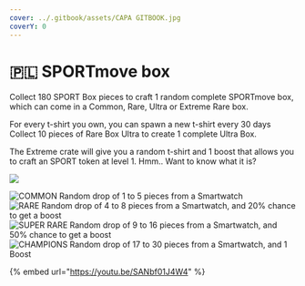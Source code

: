 ```yaml
---
cover: ../.gitbook/assets/CAPA GITBOOK.jpg
coverY: 0
---
```


# 🇵🇱 SPORTmove box

Collect 180 SPORT Box pieces to craft 1 random complete SPORTmove box, which can come in a Common, Rare, Ultra or Extreme Rare box.

For every t-shirt you own, you can spawn a new t-shirt every 30 days Collect 10 pieces of Rare Box Ultra to create 1 complete Ultra Box.

The Extreme crate will give you a random t-shirt and 1 boost that allows you to craft an SPORT token at level 1. Hmm.. Want to know what it is?

![](../.gitbook/assets/photo\_2022-05-12\_18-36-33.jpg)

![COMMON
Random drop of 1 to 5 pieces from a Smartwatch](<../.gitbook/assets/package sportmove.png>) ![RARE
Random drop of 4 to 8 pieces from a Smartwatch, and 20% chance to get a boost](<../.gitbook/assets/package sportmove rare (1).png>) ![SUPER RARE
Random drop of 9 to 16 pieces from a Smartwatch, and 50% chance to get a boost](<../.gitbook/assets/package sportmove superrare.png>) ![CHAMPIONS
Random drop of 17 to 30 pieces from a Smartwatch, and 1 Boost](<../.gitbook/assets/package sportmove champions (1).png>)

{% embed url="https://youtu.be/SANbf01J4W4" %}

